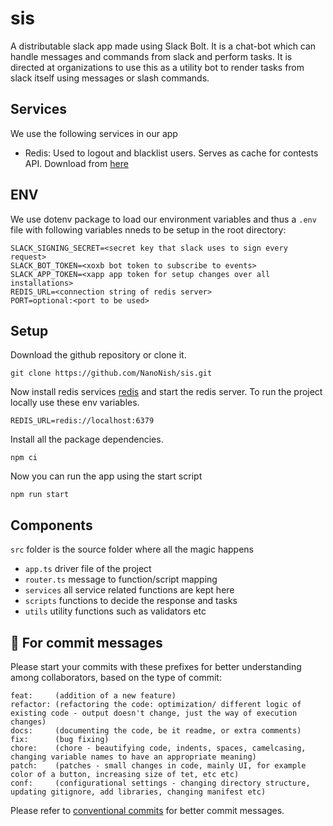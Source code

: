 # sis

A distributable slack app made using Slack Bolt. It is a chat-bot which can handle messages and commands from slack and perform tasks. It is directed at organizations to use this as a utility bot to render tasks from slack itself using messages or slash commands.

## Services

We use the following services in our app

- Redis: Used to logout and blacklist users. Serves as cache for contests API. Download from [here](https://redis.io/download)

## ENV

We use dotenv package to load our environment variables and thus a `.env` file with following variables nneds to be setup in the root directory:

    SLACK_SIGNING_SECRET=<secret key that slack uses to sign every request>
    SLACK_BOT_TOKEN=<xoxb bot token to subscribe to events>
    SLACK_APP_TOKEN=<xapp app token for setup changes over all installations>
    REDIS_URL=<connection string of redis server>
    PORT=optional:<port to be used>

## Setup

Download the github repository or clone it.

```shell script
git clone https://github.com/NanoNish/sis.git
```

Now install redis services [redis](https://redis.io/topics/quickstart) and start the redis server. To run the project locally use these env variables.

```
REDIS_URL=redis://localhost:6379
```

Install all the package dependencies.

```
npm ci
```

Now you can run the app using the start script

```
npm run start
```

## Components

`src` folder is the source folder where all the magic happens

- `app.ts` driver file of the project
- `router.ts` message to function/script mapping
- `services` all service related functions are kept here
- `scripts` functions to decide the response and tasks
- `utils` utility functions such as validators etc

## 💬 For commit messages

Please start your commits with these prefixes for better understanding among collaborators, based on the type of commit:

    feat:     (addition of a new feature)
    refactor: (refactoring the code: optimization/ different logic of existing code - output doesn't change, just the way of execution changes)
    docs:     (documenting the code, be it readme, or extra comments)
    fix:      (bug fixing)
    chore:    (chore - beautifying code, indents, spaces, camelcasing, changing variable names to have an appropriate meaning)
    patch:    (patches - small changes in code, mainly UI, for example color of a button, increasing size of tet, etc etc)
    conf:     (configurational settings - changing directory structure, updating gitignore, add libraries, changing manifest etc)

Please refer to [conventional commits](https://www.conventionalcommits.org/en/v1.0.0/#summary) for better commit messages.
